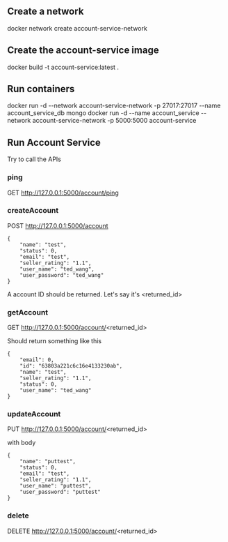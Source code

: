 ## Create a network
docker network create account-service-network

## Create the account-service image
docker build -t account-service:latest .

## Run containers
docker run -d --network account-service-network -p 27017:27017 --name account_service_db mongo
docker run -d --name account_service --network account-service-network -p 5000:5000 account-service

## Run Account Service
Try to call the APIs

### ping
GET http://127.0.0.1:5000/account/ping

### createAccount
POST http://127.0.0.1:5000/account
```
{
    "name": "test",
    "status": 0,
    "email": "test",
    "seller_rating": "1.1",
    "user_name": "ted_wang",
    "user_password": "ted_wang"
}
```

A account ID should be returned. Let's say it's <returned_id>

### getAccount
GET http://127.0.0.1:5000/account/<returned_id>

Should return something like this
```
{
    "email": 0,
    "id": "63803a221c6c16e4133230ab",
    "name": "test",
    "seller_rating": "1.1",
    "status": 0,
    "user_name": "ted_wang"
}
```

### updateAccount
PUT http://127.0.0.1:5000/account/<returned_id>

with body
```
{
    "name": "puttest",
    "status": 0,
    "email": "test",
    "seller_rating": "1.1",
    "user_name": "puttest",
    "user_password": "puttest"
}
```

### delete
DELETE http://127.0.0.1:5000/account/<returned_id>
